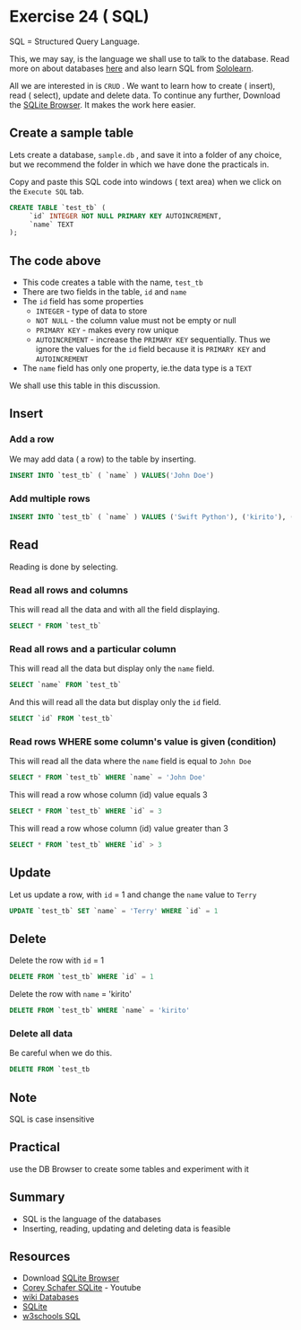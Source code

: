 # Exercise 24 ( SQL)
SQL = Structured Query Language.

This, we may say, is the language we shall use to talk to the database. Read more on about databases [here][wiki-what-is-a-bd-site] and also learn SQL from [Sololearn][sololearn-site].

All we are interested in is `CRUD` . We want to learn how to create ( insert), read ( select), update and delete data. To continue any further, Download the [SQLite Browser][sqlitebrowser-site]. It makes the work here easier.

## Create a sample table

Lets create a database, `sample.db` , and save it into a folder of any choice, but we recommend the folder in which we have done the practicals in.

Copy and paste this SQL code into windows ( text area) when we click on the `Execute SQL` tab.

``` SQL
CREATE TABLE `test_tb` (
	 `id` INTEGER NOT NULL PRIMARY KEY AUTOINCREMENT,
	 `name` TEXT
);
```

## The code above

* This code creates a table with the name, `test_tb` 
* There are two fields in the table, `id` and `name` 
* The `id` field has some properties
    - `INTEGER` - type of data to store
    - `NOT NULL` - the column value must not be empty or null
    - `PRIMARY KEY` - makes every row unique
    - `AUTOINCREMENT` - increase the `PRIMARY KEY` sequentially. Thus we ignore the values for the `id` field because it is `PRIMARY KEY` and `AUTOINCREMENT` 
* The `name` field has only one property, ie.the data type is a `TEXT` 

We shall use this table in this discussion.

## Insert

### Add a row
We may add data ( a row) to the table by inserting.

``` SQL
INSERT INTO `test_tb` ( `name` ) VALUES('John Doe')
```

### Add multiple rows

``` SQL
INSERT INTO `test_tb` ( `name` ) VALUES ('Swift Python'), ('kirito'), ('kevin'), ('spit fire')
```

## Read

Reading is done by selecting.

    

### Read all rows and columns

This will read all the data and with all the field displaying.

``` SQL
SELECT * FROM `test_tb` 
```

### Read all rows and a particular column

This will read all the data but display only the `name` field.

``` SQL
SELECT `name` FROM `test_tb` 
```

And this will read all the data but display only the `id` field.

``` SQL
SELECT `id` FROM `test_tb` 
```

### Read rows WHERE some column's value is given (condition)

This will read all the data where the `name` field is equal to `John Doe` 

``` SQL
SELECT * FROM `test_tb` WHERE `name` = 'John Doe'
```

This will read a row whose column (id) value equals 3

``` SQL
SELECT * FROM `test_tb` WHERE `id` = 3
```

This will read a row whose column (id) value greater than 3

``` SQL
SELECT * FROM `test_tb` WHERE `id` > 3
```

## Update

Let us update a row, with `id` = 1 and change the `name` value to `Terry` 

``` SQL
UPDATE `test_tb` SET `name` = 'Terry' WHERE `id` = 1
```

## Delete

Delete the row with `id` = 1

``` SQL
DELETE FROM `test_tb` WHERE `id` = 1
```

Delete the row with `name` = 'kirito'

``` SQL
DELETE FROM `test_tb` WHERE `name` = 'kirito'
```

### Delete all data

Be careful when we do this.

``` SQL
DELETE FROM `test_tb
```

## Note

SQL is case insensitive

## Practical

use the DB Browser to create some tables and experiment with it

## Summary

* SQL is the language of the databases
* Inserting, reading, updating and deleting data is feasible

## Resources

* Download [SQLite Browser][sqlitebrowser-site]
* [Corey Schafer SQLite][corey-schafer-utube-site] - Youtube
* [wiki Databases][wiki-what-is-a-bd-site]
* [SQLite][sqlitebrowser-site]
* [w3schools SQL][w3schools-site]

#
[wiki-what-is-a-bd-site]:https://en.wikipedia.org/wiki/Database
[sqlitebrowser-site]:https://sqlitebrowser.org/dl/
[w3schools-site]:https://www.w3schools.com/SQL/
[corey-schafer-utube-site]:https://www.youtube.com/watch?v=pd-0G0MigUA
[sqlite-database-tut-site]:https://www.youtube.com/watch?v=zLQ03DeH04c&list=PL-1QdJ8od_eyxntzYQhwCkcVZlqWVrmSf
[sololearn-site]:https://www.sololearn.com/Course/SQL/

